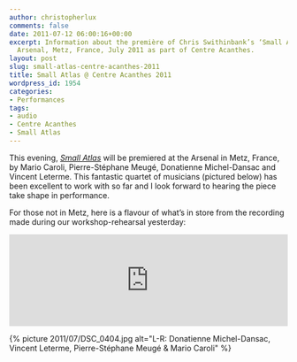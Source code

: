 ```yaml
---
author: christopherlux
comments: false
date: 2011-07-12 06:00:16+00:00
excerpt: Information about the première of Chris Swithinbank’s ‘Small Atlas’ at the
  Arsenal, Metz, France, July 2011 as part of Centre Acanthes.
layout: post
slug: small-atlas-centre-acanthes-2011
title: Small Atlas @ Centre Acanthes 2011
wordpress_id: 1954
categories:
- Performances
tags:
- audio
- Centre Acanthes
- Small Atlas
---
```


This evening, [_Small Atlas_](http://www.chrisswithinbank.net/2011/05/small-atlas/) will be premiered at the Arsenal in Metz, France, by Mario Caroli, Pierre-Stéphane Meugé, Donatienne Michel-Dansac and Vincent Leterme. This fantastic quartet of musicians (pictured below) has been excellent to work with so far and I look forward to hearing the piece take shape in performance.

For those not in Metz, here is a flavour of what’s in store from the recording made during our workshop-rehearsal yesterday:

<p><iframe width="100%" height="166" scrolling="no" frameborder="no" src="https://w.soundcloud.com/player/?url=https%3A//api.soundcloud.com/tracks/18854124&amp;color=ff5500&amp;auto_play=false&amp;hide_related=false&amp;show_comments=true&amp;show_user=true&amp;show_reposts=false"></iframe></p>

{% picture 2011/07/DSC_0404.jpg alt="L-R: Donatienne Michel-Dansac, Vincent Leterme, Pierre-Stéphane Meugé & Mario Caroli" %}
